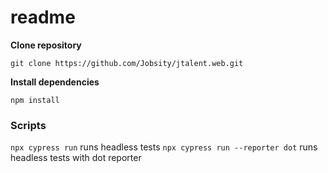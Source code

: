# readme

**Clone repository**

```
git clone https://github.com/Jobsity/jtalent.web.git
```

**Install dependencies**
```
npm install
```

### Scripts
`npx cypress run` runs headless tests
`npx cypress run --reporter dot` runs headless tests with dot reporter
